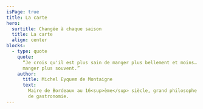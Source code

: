 ```yaml
---
isPage: true
title: La carte
hero:
  surtitle: Changée à chaque saison
  title: La carte
  align: center
blocks:
  - type: quote
    quote:
      “Je crois qu'il est plus sain de manger plus bellement et moins… et de
      manger plus souvent.”
    author:
      title: Michel Eyquem de Montaigne
      text:
        Maire de Bordeaux au 16<sup>ème</sup> siècle, grand philosophe et amateur
        de gastronomie.
---
```


